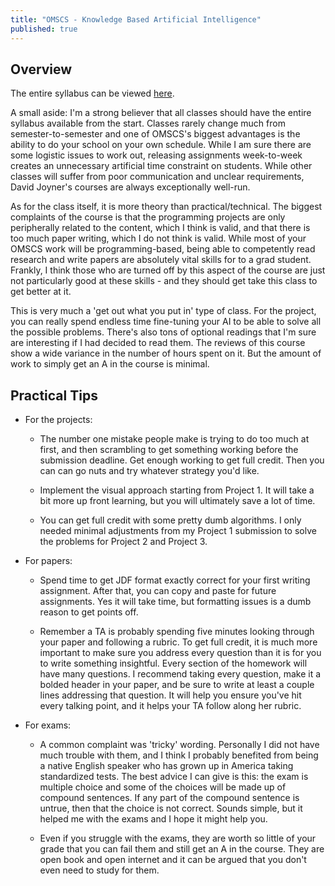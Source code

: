 ```yaml
---
title: "OMSCS - Knowledge Based Artificial Intelligence"
published: true
---
```


## Overview ##

The entire syllabus can be viewed [here](http://lucylabs.gatech.edu/kbai/). 

A small aside: I'm a strong believer that all classes should have the entire syllabus available from the start. Classes rarely change much from semester-to-semester and one of OMSCS's biggest advantages is the ability to do your school on your own schedule. While I am sure there are some logistic issues to work out, releasing assignments week-to-week creates an unnecessary artificial time constraint on students. While other classes will suffer from poor communication and unclear requirements, David Joyner's courses are always exceptionally well-run.

As for the class itself, it is more theory than practical/technical. The biggest complaints of the course is that the programming projects are only peripherally related to the content, which I think is valid, and that there is too much paper writing, which I do not think is valid. While most of your OMSCS work will be programming-based, being able to competently  read research and write papers are absolutely vital skills for to a grad student. Frankly, I think those who are turned off by this aspect of the course are just not particularly good at these skills - and they should get take this class to get better at it.

This is very much a 'get out what you put in' type of class. For the project, you can really spend endless time fine-tuning your AI to be able to solve all the possible problems. There's also tons of optional readings that I'm sure are interesting if I had decided to read them. The reviews of this course show a wide variance in the number of hours spent on it. But the amount of work to simply get an A in the course is minimal.

## Practical Tips ##

- For the projects: 
  - The number one mistake people make is trying to do too much at first, and then scrambling to get something working before the submission deadline. Get enough working to get full credit. Then you can can go nuts and try whatever strategy you'd like.

  - Implement the visual approach starting from Project 1. It will take a bit more up front learning, but you will ultimately save a lot of time.

  - You can get full credit with some pretty dumb algorithms. I only needed minimal adjustments from my Project 1 submission to solve the problems for Project 2 and Project 3.

- For papers: 
  - Spend time to get JDF format exactly correct for your first writing assignment. After that, you can copy and paste for future assignments. Yes it will take time, but formatting issues is a dumb reason to get points off.

  - Remember a TA is probably spending five minutes looking through your paper and following a rubric. To get full credit, it is much more important to make sure you address every question than it is for you to write something insightful. Every section of the homework will have many questions. I recommend taking every question, make it a bolded header in your paper, and be sure to write at least a couple lines addressing that question. It will help you ensure you've hit every talking point, and it helps your TA follow along her rubric.

- For exams: 
  - A common complaint was 'tricky' wording. Personally I did not have much trouble with them, and I think I probably benefited from being a native English speaker who has grown up in America taking standardized tests. The best advice I can give is this: the exam is multiple choice and some of the choices will be made up of compound sentences. If any part of the compound sentence is untrue, then that the choice is not correct. Sounds simple, but it helped me with the exams and I hope it might help you. 

  - Even if you struggle with the exams, they are worth so little of your grade that you can fail them and still get an A in the course. They are open book and open internet and it can be argued that you don't even need to study for them.
